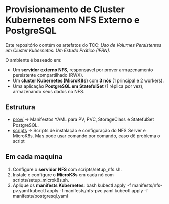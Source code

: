 # Provisionamento de Cluster Kubernetes com NFS Externo e PostgreSQL

Este repositório contém os artefatos do TCC: *Uso de Volumes Persistentes em Cluster Kubernetes: Um Estudo Prático (IFRN)*.  

O ambiente é baseado em:
- Um **servidor externo NFS**, responsável por prover armazenamento persistente compartilhado (RWX).
- Um **cluster Kubernetes (MicroK8s)** com **3 nós** (1 principal e 2 workers).
- Uma aplicação **PostgreSQL em StatefulSet** (1 réplica por vez), armazenando seus dados no NFS.



## Estrutura
- [prov/](prov/README.md) → Manifestos YAML para PV, PVC, StorageClass e StatefulSet PostgreSQL.  
- [scripts](scripts/README.md) → Scripts de instalação e configuração do NFS Server e MicroK8s. Mas pode usar comando por comando, caso dê problema o script



## Em cada maquina

1. Configure o **servidor NFS** com scripts/setup_nfs.sh.
2. Instale e configure o **MicroK8s** em cada nó com scripts/setup_microk8s.sh.
3. Aplique os **manifests Kubernetes**:
   bash
   kubectl apply -f manifests/nfs-pv.yaml
   kubectl apply -f manifests/nfs-pvc.yaml
   kubectl apply -f manifests/postgresql.yaml
